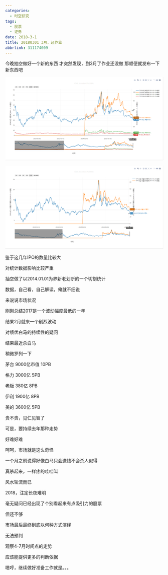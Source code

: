 ```yaml
---
categories:
  - 时空研究
tags:
  - 股票
  - 证券
date: 2018-3-1
title: 20180301 3月，赶作业
abbrlink: 311174009
---
```

今晚抽空做好一个新的东西
才突然发现，到3月了作业还没做
那顺便就发布一下新东西吧

![20180301-0](/images/20180301-0.gif)

![20180301-1](/images/20180301-1.gif)

鉴于这几年IPO的数量比较大

对统计数据影响比较严重

抽空做了以2014.01.01为界新老划断的一个切割统计

数据，自己看，自己解读，俺就不细说


来说说市场状况

刚刚总结2017是一个波动幅度最低的一年

结果2月就来一个剧烈波动

对绩优白马的持续性的疑问

结果最近杀白马


稍微罗列一下

茅台 9000亿市值 10PB

格力 3000亿  5PB

老板 380亿 8PB

伊利 1900亿 8PB

美的 3600亿 5PB


贵不贵，见仁见智了

可是，要持续去年那种走势

好难好难

呵呵，市场就是这么奇怪

一个月之前说得好像白马只会送钱不会杀人似得

真杀起来，一样疼的哇哇叫

风水轮流而已


2018，注定长夜难明

毫无疑问已经出现了个别看起来有点吸引力的股票

但还不够

市场最后最终到底以何种方式演绎

无法预判

观察4-7月时间点的走势

应该能提供更多的判断依据


嗯哼，继续做好准备工作就是。。。

